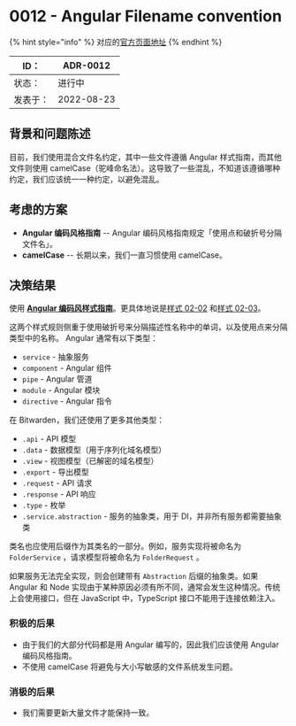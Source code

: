 # 0012 - Angular Filename convention

{% hint style="info" %}
对应的[官方页面地址](https://contributing.bitwarden.com/architecture/adr/angular-filename-convention)
{% endhint %}

| ID：  | ADR-0012   |
| ---- | ---------- |
| 状态：  | 进行中        |
| 发表于： | 2022-08-23 |

## 背景和问题陈述​ <a href="#context-and-problem-statement" id="context-and-problem-statement"></a>

目前，我们使用混合文件名约定，其中一些文件遵循 Angular 样式指南，而其他文件则使用 camelCase（驼峰命名法）。这导致了一些混乱，不知道该遵循哪种约定，我们应该统一一种约定，以避免混乱。

## 考虑的方案​ <a href="#considered-options" id="considered-options"></a>

* **Angular 编码风格指南** -- Angular 编码风格指南规定「使用点和破折号分隔文件名」。
* **camelCase** -- 长期以来，我们一直习惯使用 camelCase。

## 决策结果​ <a href="#decision-outcome" id="decision-outcome"></a>

使用 [**Angular 编码风样式指南**](https://angular.io/guide/styleguide#naming)。更具体地说是[样式 02-02](https://angular.io/guide/styleguide#style-02-02) 和[样式 02-03](https://angular.io/guide/styleguide#style-02-03)。

这两个样式规则侧重于使用破折号来分隔描述性名称中的单词，以及使用点来分隔类型中的名称。 Angular 通常有以下类型：

* `service` - 抽象服务
* `component` - Angular 组件
* `pipe` - Angular 管道
* `module` - Angular 模块
* `directive` - Angular 指令

在 Bitwarden，我们还使用了更多其他类型：

* `.api` - API 模型
* `.data` - 数据模型（用于序列化域名模型）
* `.view` - 视图模型（已解密的域名模型）
* `.export` - 导出模型
* `.request` - API 请求
* `.response` - API 响应
* `.type` - 枚举
* `.service.abstraction` - 服务的抽象类，用于 DI，并非所有服务都需要抽象类

类名也应使用后缀作为其类名的一部分。例如，服务实现将被命名为 `FolderService` ，请求模型将被命名为 `FolderRequest` 。

如果服务无法完全实现，则会创建带有 `Abstraction` 后缀的抽象类。如果 Angular 和 Node 实现由于某种原因必须有所不同，通常会发生这种情况。传统上会使用接口，但在 JavaScript 中，TypeScript 接口不能用于连接依赖注入。

### 积极的后果​ <a href="#positive-consequences" id="positive-consequences"></a>

* 由于我们的大部分代码都是用 Angular 编写的，因此我们应该使用 Angular 编码风格指南。
* 不使用 camelCase 将避免与大小写敏感的文件系统发生问题。

### 消极的后果​ <a href="#negative-consequences" id="negative-consequences"></a>

* 我们需要更新大量文件才能保持一致。
